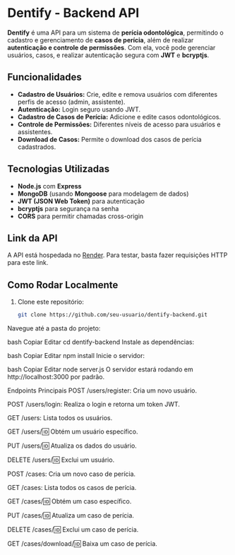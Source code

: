 # Dentify - Backend API

**Dentify** é uma API para um sistema de **perícia odontológica**, permitindo o cadastro e gerenciamento de **casos de perícia**, além de realizar **autenticação e controle de permissões**. Com ela, você pode gerenciar usuários, casos, e realizar autenticação segura com **JWT** e **bcryptjs**.

## Funcionalidades

- **Cadastro de Usuários:** Crie, edite e remova usuários com diferentes perfis de acesso (admin, assistente).
- **Autenticação:** Login seguro usando JWT.
- **Cadastro de Casos de Perícia:** Adicione e edite casos odontológicos.
- **Controle de Permissões:** Diferentes níveis de acesso para usuários e assistentes.
- **Download de Casos:** Permite o download dos casos de perícia cadastrados.

## Tecnologias Utilizadas

- **Node.js** com **Express**
- **MongoDB** (usando **Mongoose** para modelagem de dados)
- **JWT (JSON Web Token)** para autenticação
- **bcryptjs** para segurança na senha
- **CORS** para permitir chamadas cross-origin

## Link da API

A API está hospedada no [Render](https://dentify-backend-dct4.onrender.com). Para testar, basta fazer requisições HTTP para este link.

## Como Rodar Localmente

1. Clone este repositório:
   ```bash
   git clone https://github.com/seu-usuario/dentify-backend.git
Navegue até a pasta do projeto:

bash
Copiar
Editar
cd dentify-backend
Instale as dependências:

bash
Copiar
Editar
npm install
Inicie o servidor:

bash
Copiar
Editar
node server.js
O servidor estará rodando em http://localhost:3000 por padrão.

Endpoints Principais
POST /users/register: Cria um novo usuário.

POST /users/login: Realiza o login e retorna um token JWT.

GET /users: Lista todos os usuários.

GET /users/:id: Obtém um usuário específico.

PUT /users/:id: Atualiza os dados do usuário.

DELETE /users/:id: Exclui um usuário.

POST /cases: Cria um novo caso de perícia.

GET /cases: Lista todos os casos de perícia.

GET /cases/:id: Obtém um caso específico.

PUT /cases/:id: Atualiza um caso de perícia.

DELETE /cases/:id: Exclui um caso de perícia.

GET /cases/download/:id: Baixa um caso de perícia.